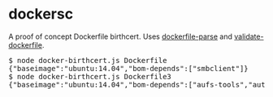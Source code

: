 # dockersc

A proof of concept Dockerfile birthcert. Uses [dockerfile-parse](https://www.npmjs.com/package/dockerfile-parse) and [validate-dockerfile](https://www.npmjs.com/package/validate-dockerfile). 

<pre>
$ node docker-birthcert.js Dockerfile
{"baseimage":"ubuntu:14.04","bom-depends":["smbclient"]}
$ node docker-birthcert.js Dockerfile3
{"baseimage":"ubuntu:14.04","bom-depends":["aufs-tools","automake","build-essential","curl","dpkg-sig","libcap-dev","libsqlite3-dev","mercurial","reprepro","ruby1.9.1","ruby1.9.1-dev","s3cmd"]}
</pre>
